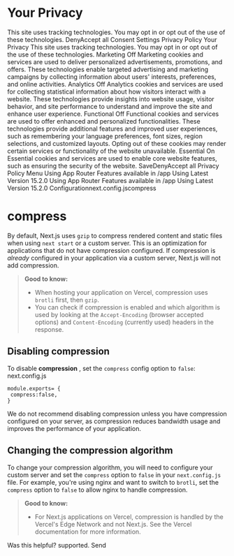 # Your Privacy
This site uses tracking technologies. You may opt in or opt out of the use of these technologies.
DenyAccept all
Consent Settings
Privacy Policy
Your Privacy
This site uses tracking technologies. You may opt in or opt out of the use of these technologies.
Marketing
Off
Marketing cookies and services are used to deliver personalized advertisements, promotions, and offers. These technologies enable targeted advertising and marketing campaigns by collecting information about users' interests, preferences, and online activities. 
Analytics
Off
Analytics cookies and services are used for collecting statistical information about how visitors interact with a website. These technologies provide insights into website usage, visitor behavior, and site performance to understand and improve the site and enhance user experience.
Functional
Off
Functional cookies and services are used to offer enhanced and personalized functionalities. These technologies provide additional features and improved user experiences, such as remembering your language preferences, font sizes, region selections, and customized layouts. Opting out of these cookies may render certain services or functionality of the website unavailable.
Essential
On
Essential cookies and services are used to enable core website features, such as ensuring the security of the website. 
SaveDenyAccept all
Privacy Policy
Menu
Using App Router
Features available in /app
Using Latest Version
15.2.0
Using App Router
Features available in /app
Using Latest Version
15.2.0
Configurationnext.config.jscompress
# compress
By default, Next.js uses `gzip` to compress rendered content and static files when using `next start` or a custom server. This is an optimization for applications that do not have compression configured. If compression is _already_ configured in your application via a custom server, Next.js will not add compression.
> **Good to know:**
>   * When hosting your application on Vercel, compression uses `brotli` first, then `gzip`.
>   * You can check if compression is enabled and which algorithm is used by looking at the `Accept-Encoding` (browser accepted options) and `Content-Encoding` (currently used) headers in the response.
> 

## Disabling compression
To disable **compression** , set the `compress` config option to `false`:
next.config.js
```
module.exports= {
 compress:false,
}
```

We do not recommend disabling compression unless you have compression configured on your server, as compression reduces bandwidth usage and improves the performance of your application.
## Changing the compression algorithm
To change your compression algorithm, you will need to configure your custom server and set the `compress` option to `false` in your `next.config.js` file.
For example, you're using nginx and want to switch to `brotli`, set the `compress` option to `false` to allow nginx to handle compression.
> **Good to know:**
>   * For Next.js applications on Vercel, compression is handled by the Vercel's Edge Network and not Next.js. See the Vercel documentation for more information.
> 

Was this helpful?
supported.
Send
